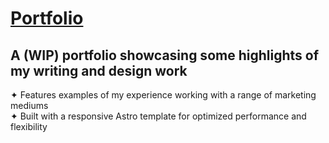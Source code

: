# [Portfolio](https://danielledonnelly.github.io/2025-portfolio)
## A (WIP) portfolio showcasing some highlights of my writing and design work
✦ Features examples of my experience working with a range of marketing mediums
<br>✦ Built with a responsive Astro template for optimized performance and flexibility

